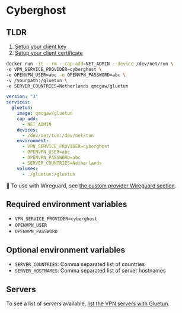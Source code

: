 # Cyberghost

## TLDR

1. [Setup your client key](../advanced/openvpn-client-key.md)
1. [Setup your client certificate](../advanced/openvpn-client-certificate.md)

```sh
docker run -it --rm --cap-add=NET_ADMIN --device /dev/net/run \
-e VPN_SERVICE_PROVIDER=cyberghost \
-e OPENVPN_USER=abc -e OPENVPN_PASSWORD=abc \
-v /yourpath:/gluetun \
-e SERVER_COUNTRIES=Netherlands qmcgaw/gluetun
```

```yml
version: "3"
services:
  gluetun:
    image: qmcgaw/gluetun
    cap_add:
      - NET_ADMIN
    devices:
      - /dev/net/tun:/dev/net/tun
    environment:
      - VPN_SERVICE_PROVIDER=cyberghost
      - OPENVPN_USER=abc
      - OPENVPN_PASSWORD=abc
      - SERVER_COUNTRIES=Netherlands
    volumes:
      - ./gluetun:/gluetun
```

💁 To use with Wireguard, see [the custom provider Wireguard section](custom.md#wireguard).

## Required environment variables

- `VPN_SERVICE_PROVIDER=cyberghost`
- `OPENVPN_USER`
- `OPENVPN_PASSWORD`

## Optional environment variables

- `SERVER_COUNTRIES`: Comma separated list of countries
- `SERVER_HOSTNAMES`: Comma separated list of server hostnames

## Servers

To see a list of servers available, [list the VPN servers with Gluetun](../servers.md#list-of-vpn-servers).
